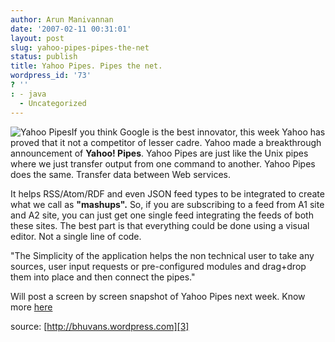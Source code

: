 ```yaml
---
author: Arun Manivannan
date: '2007-02-11 00:31:01'
layout: post
slug: yahoo-pipes-pipes-the-net
status: publish
title: Yahoo Pipes. Pipes the net.
wordpress_id: '73'
? ''
: - java
  - Uncategorized
---
```


![Yahoo Pipes][1]If you think Google is the best innovator, this week Yahoo
has proved that it not a competitor of lesser cadre. Yahoo made a breakthrough
announcement of **Yahoo! Pipes**. Yahoo Pipes are just like the Unix pipes
where we just transfer output from one command to another. Yahoo Pipes does
the same. Transfer data between Web services.

It helps RSS/Atom/RDF and even JSON feed types to be integrated to create what
we call as **"mashups".** So, if you are subscribing to a feed from A1 site
and A2 site, you can just get one single feed integrating the feeds of both
these sites. The best part is that everything could be done using a visual
editor. Not a single line of code.

"The Simplicity of the application helps the non technical user to take any
sources, user input requests or pre-configured modules and drag+drop them into
place and then connect the pipes."

Will post a screen by screen snapshot of Yahoo Pipes next week. Know more
[here][2]

[][2] source: [http://bhuvans.wordpress.com][3]

   [1]: http://l.yimg.com/us.yimg.com/i/us/pps/logo_1.gif (Yahoo Pipes)

   [2]: http://pipes.yahoo.com/

   [3]: http://bhuvans.wordpress.com


